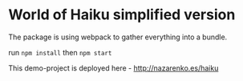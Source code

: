 # World of Haiku simplified version

The package is using webpack to gather everything into a bundle.

run `npm install`
then `npm start`

This demo-project is deployed here - http://nazarenko.es/haiku
